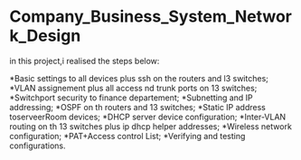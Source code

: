 # Company_Business_System_Network_Design

in this project,i realised the steps below:

*Basic settings to all devices plus ssh on the routers and l3 switches;
*VLAN assignement plus all access nd trunk ports on 13 switches;
*Switchport security to finance departement;
*Subnetting and IP addressing;
*OSPF on th routers and 13 switches;
*Static IP address toserveerRoom devices;
*DHCP server device configuration;
*Inter-VLAN routing on th 13 switches plus ip dhcp helper addresses;
*Wireless network configuration;
*PAT+Access control List;
*Verifying and testing configurations.
